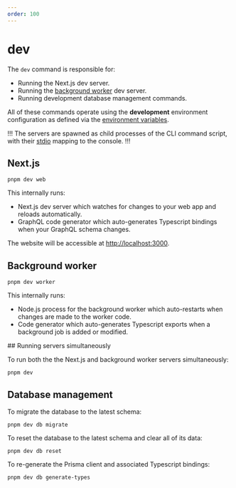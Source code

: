 ```yaml
---
order: 100
---
```


# dev

The `dev` command is responsible for:

* Running the Next.js dev server.
* Running the [background worker](../background-worker/index.md) dev server.
* Running development database management commands.

All of these commands operate using the **development** environment configuration as defined via the [environment variables](../environment-variables.md).

!!!
The servers are spawned as child processes of the CLI command script, with their [stdio](https://blog.logrocket.com/using-stdout-stdin-stderr-node-js/) mapping to the console.
!!!

## Next.js

```shell
pnpm dev web
```

This internally runs:

* Next.js dev server which watches for changes to your web app and reloads automatically.
* GraphQL code generator which auto-generates Typescript bindings when your GraphQL schema changes.

The website will be accessible at [http://localhost:3000](http://localhost:3000).

## Background worker

```shell
pnpm dev worker
```

This internally runs:

* Node.js process for the background worker which auto-restarts when changes are made to the worker code.
* Code generator which auto-generates Typescript exports when a background job is added or modified.

## Running servers simultaneously

To run both the the Next.js and background worker servers simultaneously:

```shell
pnpm dev
```

## Database management

To migrate the database to the latest schema:

```shell
pnpm dev db migrate
```

To reset the database to the latest schema and clear all of its data:

```shell
pnpm dev db reset
```

To re-generate the Prisma client and associated Typescript bindings:

```shell
pnpm dev db generate-types
```
